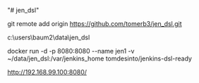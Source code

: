"# jen_dsl" 

 
git remote add origin https://github.com/tomerb3/jen_dsl.git
 
 
 c:\users\baum2\data\jen_dsl
 
 
docker run -d -p 8080:8080 --name jen1 -v ~/data/jen_dsl:/var/jenkins_home tomdesinto/jenkins-dsl-ready

http://192.168.99.100:8080/
